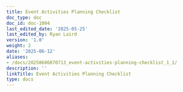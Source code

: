 ```yaml
---
title: Event Activities Planning Checklist
doc_type: doc
doc_id: doc-1004
last_edited_date: '2025-05-25'
last_edited_by: Ryan Laird
version: '1.0'
weight: 2
date: '2025-06-12'
aliases:
- /docs/20250606070713_event-activities-planning-checklist_1_1/
description: ''
linkTitle: Event Activities Planning Checklist
type: docs
---
```


